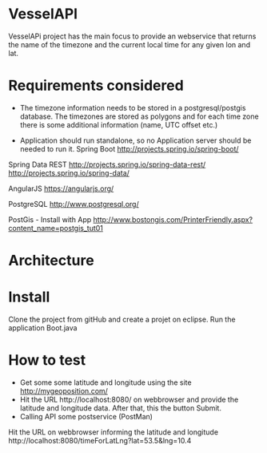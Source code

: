 # VesselAPI

VesselAPi project has the main focus to provide an webservice that returns the name of the timezone and the current local time for any given lon and lat.
# Requirements considered
- The timezone information needs to be stored in a postgresql/postgis
database. The timezones are stored as polygons and for each time zone
there is some additional information (name, UTC offset etc.)

- Application should run standalone, so no Application server should be
needed to run it. 
Spring Boot
http://projects.spring.io/spring-boot/

Spring Data REST 
http://projects.spring.io/spring-data-rest/
http://projects.spring.io/spring-data/

AngularJS
https://angularjs.org/

PostgreSQL
http://www.postgresql.org/

PostGis - Install with App http://www.bostongis.com/PrinterFriendly.aspx?content_name=postgis_tut01

# Architecture

# Install
Clone the project from gitHub and create a projet on eclipse.
Run the application Boot.java

# How to test
- Get some some latitude and longitude using the site http://mygeoposition.com/
- Hit the URL http://localhost:8080/ on webbrowser and provide the latitude and longitude data. After that, this the button Submit.
- Calling API some postservice (PostMan)

Hit the URL on webbrowser informing the latitude and longitude
http://localhost:8080/timeForLatLng?lat=53.5&lng=10.4

